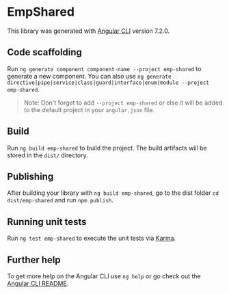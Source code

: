 # EmpShared

This library was generated with [Angular CLI](https://github.com/angular/angular-cli) version 7.2.0.

## Code scaffolding

Run `ng generate component component-name --project emp-shared` to generate a new component. You can also use `ng generate directive|pipe|service|class|guard|interface|enum|module --project emp-shared`.
> Note: Don't forget to add `--project emp-shared` or else it will be added to the default project in your `angular.json` file. 

## Build

Run `ng build emp-shared` to build the project. The build artifacts will be stored in the `dist/` directory.

## Publishing

After building your library with `ng build emp-shared`, go to the dist folder `cd dist/emp-shared` and run `npm publish`.

## Running unit tests

Run `ng test emp-shared` to execute the unit tests via [Karma](https://karma-runner.github.io).

## Further help

To get more help on the Angular CLI use `ng help` or go check out the [Angular CLI README](https://github.com/angular/angular-cli/blob/master/README.md).
